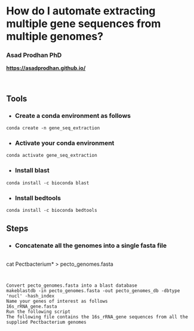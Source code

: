 # **How do I automate extracting multiple gene sequences from multiple genomes?** <br />


### **Asad Prodhan PhD** 

**https://asadprodhan.github.io/**

<br />


## **Tools**

- ### Create a conda environment as follows


```
conda create -n gene_seq_extraction
```


- ### Activate your conda environment


```
conda activate gene_seq_extraction
```


- ### Install blast


```
conda install -c bioconda blast
```


- ### Install bedtools


```
conda install -c bioconda bedtools
```


## **Steps**


- ### Concatenate all the genomes into a single fasta file


  ```
cat Pectbacterium* > pecto_genomes.fasta
```


Convert pecto_genomes.fasta into a blast database
makeblastdb -in pecto_genomes.fasta -out pecto_genomes_db -dbtype 'nucl' -hash_index
Name your genes of interest as follows
16s_rRNA_gene.fasta
Run the following script
The following file contains the 16s_rRNA_gene sequences from all the supplied Pectbacterium genomes  

